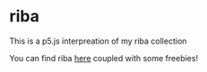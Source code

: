 # riba
This is a p5.js interpreation of my riba collection


You can find riba [here](https://www.dropbox.com/home/PENI%20MBILI/RIBA) coupled with some freebies!
